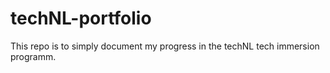 # techNL-portfolio

This repo is to simply document my progress in the techNL tech immersion programm.
